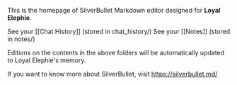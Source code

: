 This is the homepage of SilverBullet Markdown editor designed for **Loyal Elephie**.

See your [[Chat History]] (stored in chat_history/)
See your [[Notes]] (stored in notes/)

Editions on the contents in the above folders will be automatically updated to Loyal Elephie's memory.

If you want to know more about SilverBullet, visit https://silverbullet.md/
